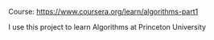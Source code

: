 Course: https://www.coursera.org/learn/algorithms-part1

I use this project to learn Algorithms at Princeton University
